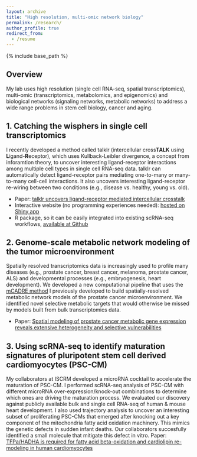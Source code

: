```yaml
---
layout: archive
title: "High resolution, multi-omic network biology"
permalink: /research/
author_profile: true
redirect_from:
  - /resume
---
```


{% include base_path %}

## Overview
My lab uses high resolution (single cell RNA-seq, spatial transcriptomics), multi-omic (transcriptomics, metabolomics, and epigenomics) and biological networks (signaling networks, metabolic networks) to address a wide range problems in stem cell biology, cancer and aging.  

## 1. Catching the wisphers in single cell transcriptomics   
I recently developed a method called talklr (intercellular cross**TALK** using **L**igand-**R**eceptor), which uses Kullback-Leibler divergence, a concept from inforamtion theory, to uncover interesting ligand-receptor interactions among multiple cell types in single cell RNA-seq data. talklr can automatically detect ligand-receptor pairs mediating one-to-many or many-to-many cell-cell interactions. It also uncovers interesting ligand-receptor re-wiring between two conditions (e.g., disease vs. healthy, young vs. old).  
* Paper: [talklr uncovers ligand-receptor mediated intercellular crosstalk](https://www.biorxiv.org/content/10.1101/2020.02.01.930602v2)
* Interactive website (no programming experiences needed): [hosted on Shiny app](https://yuliangwang.shinyapps.io/talklr/)
* R package, so it can be easily integrated into existing scRNA-seq workflows, [available at Github](https://github.com/yuliangwang/talklr/)  

## 2. Genome-scale metabolic network modeling of the tumor microenvironment   
Spatially resolved transcriptomics data is increasingly used to profile many diseases (e.g., prostate cancer, breast cancer, melanoma, prostate cancer, ALS) and developmental processes (e.g., embryogenesis, heart development). We developed a new computational pipeline that uses the [mCADRE method](https://bmcsystbiol.biomedcentral.com/articles/10.1186/1752-0509-6-153) I previously developed to build spatially-resolved metabolic network models of the prostate cancer microenvironment. We identified novel selective metabolic targets that would otherwise be missed by models built from bulk transcriptomics data. 
* Paper: [Spatial modeling of prostate cancer metabolic gene expression reveals extensive heterogeneity and selective vulnerabilities](https://www.nature.com/articles/s41598-020-60384-w) 

## 3. Using scRNA-seq to identify maturation signatures of pluripotent stem cell derived cardiomyocytes (PSC-CM)
My collaborators at ISCRM developed a microRNA cocktail to accelerate the maturation of PSC-CM. I performed scRNA-seq analysis of PSC-CM with different microRNA over-expression/knock-out combinations to determine which ones are driving the maturation process. We evaluated our discovery against publicly available bulk and single cell RNA-seq of human & mouse heart development. I also used trajectory analysis to uncover an interesting subset of proliferating PSC-CMs that emerged after knocking out a key component of the mitochondria fatty acid oxidation machinery. This mimics the genetic defects in sudden infant deaths. Our collaborators succesfully identified a small molecule that mitigate this defect in vitro. 
Paper: [TFPa/HADHA is required for fatty acid beta-oxidation and cardiolipin re-modeling in human cardiomyocytes](https://www.ncbi.nlm.nih.gov/pmc/articles/PMC6789043/)



